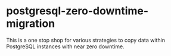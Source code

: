 # postgresql-zero-downtime-migration
This is a one stop shop for various strategies to copy data within PostgreSQL instances with near zero downtime.
